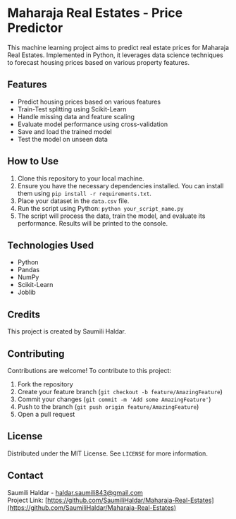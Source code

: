 # Maharaja Real Estates - Price Predictor

This machine learning project aims to predict real estate prices for Maharaja Real Estates. Implemented in Python, it leverages data science techniques to forecast housing prices based on various property features.

## Features
- Predict housing prices based on various features
- Train-Test splitting using Scikit-Learn
- Handle missing data and feature scaling
- Evaluate model performance using cross-validation
- Save and load the trained model
- Test the model on unseen data

## How to Use
1. Clone this repository to your local machine.
2. Ensure you have the necessary dependencies installed. You can install them using `pip install -r requirements.txt`.
3. Place your dataset in the `data.csv` file.
4. Run the script using Python: `python your_script_name.py`
5. The script will process the data, train the model, and evaluate its performance. Results will be printed to the console.

## Technologies Used
- Python
- Pandas
- NumPy
- Scikit-Learn
- Joblib

## Credits
This project is created by Saumili Haldar.

## Contributing
Contributions are welcome! To contribute to this project:

1. Fork the repository
2. Create your feature branch (`git checkout -b feature/AmazingFeature`)
3. Commit your changes (`git commit -m 'Add some AmazingFeature'`)
4. Push to the branch (`git push origin feature/AmazingFeature`)
5. Open a pull request

## License

Distributed under the MIT License. See `LICENSE` for more information.

## Contact

Saumili Haldar - haldar.saumili843@gmail.com  
Project Link: [https://github.com/SaumiliHaldar/Maharaja-Real-Estates](https://github.com/SaumiliHaldar/Maharaja-Real-Estates)
